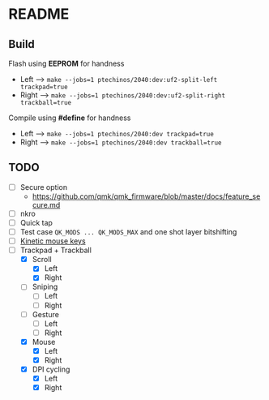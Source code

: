 # README


## Build
Flash using **EEPROM** for handness
  - Left --> `make --jobs=1 ptechinos/2040:dev:uf2-split-left trackpad=true`
  - Right --> `make --jobs=1 ptechinos/2040:dev:uf2-split-right trackball=true`

Compile using **#define** for handness
  - Left --> `make --jobs=1 ptechinos/2040:dev trackpad=true`
  - Right --> `make --jobs=1 ptechinos/2040:dev trackball=true`

## TODO
  - [ ] Secure option
    - https://github.com/qmk/qmk_firmware/blob/master/docs/feature_secure.md
  - [ ] nkro
  - [ ] Quick tap
  - [ ] Test case `QK_MODS ... QK_MODS_MAX` and one shot layer bitshifting
  - [ ] [Kinetic mouse keys](https://qmk.github.io/qmk_mkdocs/master/en/feature_mouse_keys/#kinetic-mode)
  - [ ] Trackpad + Trackball
    - [x] Scroll
      - [x] Left
      - [x] Right
    - [ ] Sniping
      - [ ] Left
      - [ ] Right
    - [ ] Gesture
      - [ ] Left
      - [ ] Right
    - [x] Mouse
      - [x] Left
      - [x] Right
    - [x] DPI cycling
      - [x] Left
      - [x] Right
